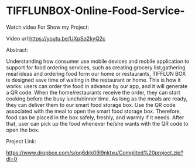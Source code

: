 # TIFFLUNBOX-Online-Food-Service-


Watch video For Show my Project:

Video url:https://youtu.be/UXpSq2kyQ2c

Abstract:

Understanding how consumer use mobile devices and mobile application to support for food ordering services, such as creating grocery list,gathering meal ideas and ordering food form our home or restaurants, TIFFLUN BOX is designed save time of waiting in the restaurant or home. This is how it works: users can order the food in advance by our app, and it will generate a QR code. When the home/restaurants receive the order, they can start cooking before the busy lunch/dinner time. As long as the meals are ready, they can deliver them to our smart food storage box. Use the QR code associated with the meal to open the smart food storage box. Therefore, food can be placed in the box safely, freshly, and warmly if it needs. After that, user can pick up the food whenever he/she wants with the QR code to open the box.

Project Link:

https://www.dropbox.com/s/oq6drk09l9nktxu/Complited%20project.zip?dl=0
